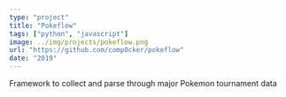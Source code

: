```yaml
---
type: "project"
title: "Pokeflow"
tags: ["python", "javascript"]
image: ../img/projects/pokeflow.png
url: "https://github.com/comp0cker/pokeflow"
date: "2019"
---
```


Framework to collect and parse through major Pokemon tournament data